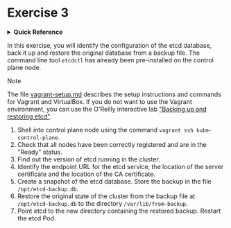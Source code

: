 # Exercise 3

<details>
<summary><b>Quick Reference</b></summary>
<p>

* Namespace: N/A<br>
* Documentation: [Backing up an etcd cluster](https://kubernetes.io/docs/tasks/administer-cluster/configure-upgrade-etcd/#backing-up-an-etcd-cluster)

</p>
</details>

In this exercise, you will identify the configuration of the etcd database, back it up and restore the original database from a backup file. The command line tool `etcdctl` has already been pre-installed on the control plane node.

> [!NOTE]
> The file [vagrant-setup.md](../common/vagrant-setup.md) describes the setup instructions and commands for Vagrant and VirtualBox. If you do not want to use the Vagrant environment, you can use the O'Reilly interactive lab ["Backing up and restoring etcd"](https://learning.oreilly.com/scenarios/cka-prep-backing/9781492095521/).

1. Shell into control plane node using the command `vagrant ssh kube-control-plane`.
2. Check that all nodes have been correctly registered and are in the "Ready" status.
3. Find out the version of etcd running in the cluster.
4. Identify the endpoint URL for the etcd service, the location of the server certificate and the location of the CA certificate.
5. Create a snapshot of the etcd database. Store the backup in the file `/opt/etcd-backup.db`.
6. Restore the original state of the cluster from the backup file at `/opt/etcd-backup.db` to the directory `/var/lib/from-backup`.
7. Point etcd to the new directory containing the restored backup. Restart the etcd Pod.

